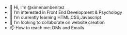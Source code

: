 - 👋 Hi, I’m @ximenambenitez
- 👀 I’m interested in Front End Development & Psychology
- 🌱 I’m currently learning HTML,CSS,Javascript
- 💞️ I’m looking to collaborate on website creation
- 📫 How to reach me: DMs and Emails

<!---
ximenambenitez/ximenambenitez is a ✨ special ✨ repository because its `README.md` (this file) appears on your GitHub profile.
You can click the Preview link to take a look at your changes.
--->

